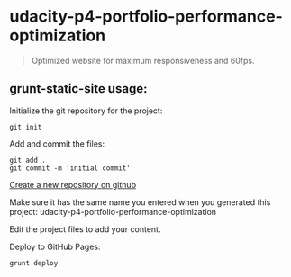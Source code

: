# udacity-p4-portfolio-performance-optimization
> Optimized website for maximum responsiveness and 60fps.

## grunt-static-site usage:
Initialize the git repository for the project:
```
git init
```

Add and commit the files:
```
git add .
git commit -m 'initial commit'
```

[Create a new repository on github](http://github.com/new)

Make sure it has the same name you entered when you generated this project: udacity-p4-portfolio-performance-optimization

Edit the project files to add your content.

Deploy to GitHub Pages:
```
grunt deploy
```